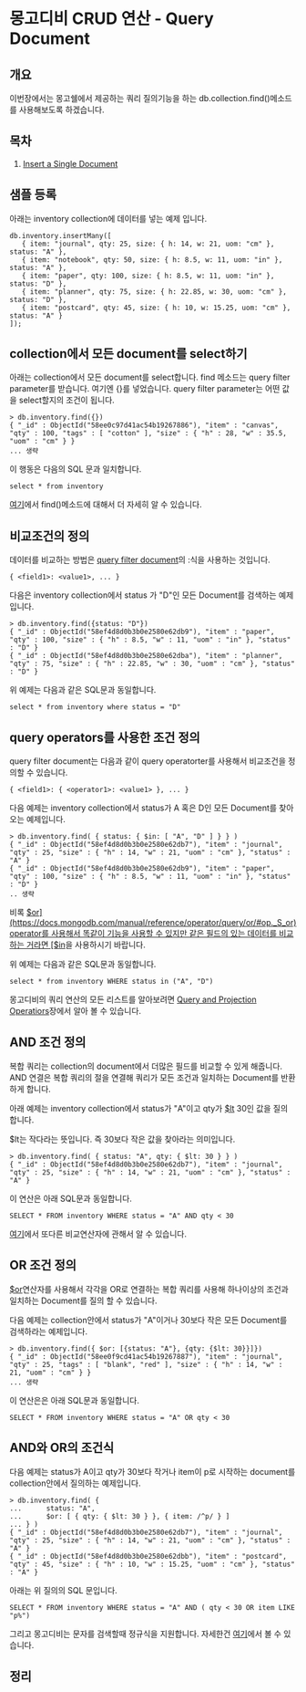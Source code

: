 # 몽고디비 CRUD 연산 - Query Document

## <a name='synopsis'><a name='synopsis'>개요</a>
이번장에서는 몽고쉘에서 제공하는 쿼리 질의기능을 하는 db.collection.find()메소드를 사용해보도록 하겠습니다.

## <a name='toc'><a name='toc'>목차</a>

  1. [Insert a Single Document](#iasd)
  
## 샘플 등록
아래는 inventory collection에 데이터를 넣는 예제 입니다. 

    db.inventory.insertMany([
       { item: "journal", qty: 25, size: { h: 14, w: 21, uom: "cm" }, status: "A" },
       { item: "notebook", qty: 50, size: { h: 8.5, w: 11, uom: "in" }, status: "A" },
       { item: "paper", qty: 100, size: { h: 8.5, w: 11, uom: "in" }, status: "D" },
       { item: "planner", qty: 75, size: { h: 22.85, w: 30, uom: "cm" }, status: "D" },
       { item: "postcard", qty: 45, size: { h: 10, w: 15.25, uom: "cm" }, status: "A" }
    ]);

## collection에서 모든 document를 select하기
아래는 collection에서 모든 document를 select합니다. find 메소드는 query filter parameter를 받습니다. 여기엔 {}를 넣었습니다. query filter parameter는 어떤 값을 select할지의 조건이 됩니다.

    > db.inventory.find({})
    { "_id" : ObjectId("58ee0c97d41ac54b19267886"), "item" : "canvas", "qty" : 100, "tags" : [ "cotton" ], "size" : { "h" : 28, "w" : 35.5, "uom" : "cm" } }
    ... 생략

이 행동은 다음의 SQL 문과 일치합니다.
    
    select * from inventory
          
[여기](https://docs.mongodb.com/manual/reference/method/db.collection.find/#db.collection.find)에서 find()메소드에 대해서 더 자세히 알 수 있습니다.
          
## 비교조건의 정의
데이터를 비교하는 방법은 [query filter document](https://docs.mongodb.com/manual/core/document/#document-query-filter)의 <field>:<value>식을 사용하는 것입니다.

    { <field1>: <value1>, ... }
    
다음은 inventory collection에서 status 가 "D"인 모든 Document를 검색하는 예제입니다.
    
    > db.inventory.find({status: "D"})
    { "_id" : ObjectId("58ef4d8d0b3b0e2580e62db9"), "item" : "paper", "qty" : 100, "size" : { "h" : 8.5, "w" : 11, "uom" : "in" }, "status" : "D" }
    { "_id" : ObjectId("58ef4d8d0b3b0e2580e62dba"), "item" : "planner", "qty" : 75, "size" : { "h" : 22.85, "w" : 30, "uom" : "cm" }, "status" : "D" }

위 예제는 다음과 같은 SQL문과 동일합니다.
    
    select * from inventory where status = "D"    
    
## query operators를 사용한 조건 정의
query filter document는 다음과 같이 query operatorter를 사용해서 비교조건을 정의할 수 있습니다.
    
    { <field1>: { <operator1>: <value1> }, ... }
    
다음 예제는 inventory collection에서 status가 A 혹은 D인 모든 Document를 찾아오는 예제입니다.
    
    > db.inventory.find( { status: { $in: [ "A", "D" ] } } )
    { "_id" : ObjectId("58ef4d8d0b3b0e2580e62db7"), "item" : "journal", "qty" : 25, "size" : { "h" : 14, "w" : 21, "uom" : "cm" }, "status" : "A" }
    { "_id" : ObjectId("58ef4d8d0b3b0e2580e62db9"), "item" : "paper", "qty" : 100, "size" : { "h" : 8.5, "w" : 11, "uom" : "in" }, "status" : "D" }
    .. 생략
    
비록 [$or](https://docs.mongodb.com/manual/reference/operator/query/or/#op._S_or) operator를 사용해서 똑같이 기능을 사용할 수 있지만 같은 필드의 있는 데이터를 비교하는 거라면 [$in](https://docs.mongodb.com/manual/reference/operator/query/in/#op._S_in)을 사용하시기 바랍니다.    
    
위 예제는 다음과 같은 SQL문과 동일합니다.
    
    select * from inventory WHERE status in ("A", "D")

몽고디비의 쿼리 연산의 모든 리스트를 알아보려면 [Query and Projection Operatiors](https://docs.mongodb.com/manual/reference/operator/query/)장에서 알아 볼 수 있습니다.    
    
## AND 조건 정의
복합 쿼리는 collection의 document에서 더많은 필드를 비교할 수 있게 해줍니다. AND 연결은 복합 쿼리의 절을 연결해 쿼리가 모든 조건과 일치하는 Document를 반환하게 합니다.
    
아래 예제는 inventory collection에서 status가 "A"이고 qty가 [$lt](https://docs.mongodb.com/manual/reference/operator/query/lt/#op._S_lt) 30인 값을 질의 합니다.
 
$lt는 작다라는 뜻입니다. 즉 30보다 작은 값을 찾아라는 의미입니다.

    > db.inventory.find( { status: "A", qty: { $lt: 30 } } )
    { "_id" : ObjectId("58ef4d8d0b3b0e2580e62db7"), "item" : "journal", "qty" : 25, "size" : { "h" : 14, "w" : 21, "uom" : "cm" }, "status" : "A" }

이 연산은 아래 SQL문과 동일합니다.

    SELECT * FROM inventory WHERE status = "A" AND qty < 30

[여기](https://docs.mongodb.com/manual/reference/operator/query-comparison/#query-selectors-comparison)에서 또다른 비교연산자에 관해서 알 수 있습니다.

## OR 조건 정의
[$or](https://docs.mongodb.com/manual/reference/operator/query/or/#op._S_or)연산자를 사용해서 각각을 OR로 연결하는 복합 쿼리를 사용해 하나이상의 조건과 일치하는 Document를 질의 할 수 있습니다.

다음 예제는 collection안에서 status가 "A"이거나 30보다 작은 모든 Document를 검색하라는 예제입니다.

    > db.inventory.find({ $or: [{status: "A"}, {qty: {$lt: 30}}]})
    { "_id" : ObjectId("58ee0f9cd41ac54b19267887"), "item" : "journal", "qty" : 25, "tags" : [ "blank", "red" ], "size" : { "h" : 14, "w" : 21, "uom" : "cm" } }
    ... 생략
    
이 연산은은 아래 SQL문과 동일합니다.
     
    SELECT * FROM inventory WHERE status = "A" OR qty < 30

## AND와 OR의 조건식
다음 예제는 status가 A이고 qty가 30보다 작거나 item이 p로 시작하는 document를 collection안에서 질의하는 예제입니다.

    > db.inventory.find( {
    ...      status: "A",
    ...      $or: [ { qty: { $lt: 30 } }, { item: /^p/ } ]
    ... } )
    { "_id" : ObjectId("58ef4d8d0b3b0e2580e62db7"), "item" : "journal", "qty" : 25, "size" : { "h" : 14, "w" : 21, "uom" : "cm" }, "status" : "A" }
    { "_id" : ObjectId("58ef4d8d0b3b0e2580e62dbb"), "item" : "postcard", "qty" : 45, "size" : { "h" : 10, "w" : 15.25, "uom" : "cm" }, "status" : "A" }

아래는 위 질의의 SQL 문입니다.

    SELECT * FROM inventory WHERE status = "A" AND ( qty < 30 OR item LIKE "p%")
    
그리고 몽고디비는 문자를 검색할때 정규식을 지원합니다. 자세한건 [여기](https://docs.mongodb.com/manual/reference/operator/query/regex/#op._S_regex)에서 볼 수 있습니다.



## 정리
